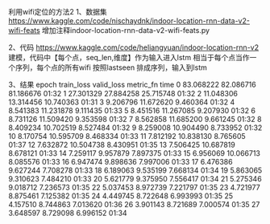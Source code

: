 利用wifi定位的方法2
1、数据集
https://www.kaggle.com/code/nischaydnk/indoor-location-rnn-data-v2-wifi-feats
增加注释indoor-location-rnn-data-v2-wifi-feats.py

2、代码
https://www.kaggle.com/code/heliangyuan/indoor-location-rnn-v2
建模，代码中【每个点，seq_len,维度】作为输入进入lstm 相当于每个点当作一个序列，每个点的所有wifi 按照lastseen  排成序列，输入到lstm

3、结果
epoch	train_loss	valid_loss	metric_fn	time
0	83.068222	82.086716	81.186676	01:32
1	27.301329	27.884258	25.715748	01:32
2	11.048306	13.314456	10.740363	01:31
3	9.206796	11.672620	9.460364	01:32
4	8.541383	11.231878	9.111435	01:33
5	8.451516	11.267085	9.207930	01:32
6	8.731126	11.509420	9.353598	01:32
7	8.562858	11.685200	9.661245	01:32
8	8.409234	10.702519	8.527484	01:32
9	8.259008	10.904490	8.733952	01:32
10	8.170754	10.595709	8.468334	01:33
11	7.812192	10.838130	8.765605	01:37
12	7.632872	10.504738	8.430951	01:35
13	7.506425	10.687819	8.678121	01:33
14	7.259117	9.957879	7.897375	01:33
15	6.956069	10.066713	8.085576	01:33
16	6.947474	9.898636	7.997006	01:33
17	6.476386	9.627244	7.708278	01:33
18	6.189063	9.535199	7.668134	01:34
19	5.863065	9.310623	7.484210	01:33
20	5.621779	9.375950	7.556417	01:34
21	5.275346	9.018712	7.236573	01:35
22	5.037453	8.972739	7.221797	01:35
23	4.721977	8.875461	7.125382	01:35
24	4.449745	8.722648	6.993993	01:35
25	4.157510	8.744863	7.013620	01:36
26	3.901143	8.721689	7.000574	01:35
27	3.648597	8.729098	6.996152	01:34